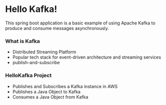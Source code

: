 # Hello Kafka!
This spring boot application is a basic example of using Apache Kafka to produce and consume messages asynchronously.

### What is Kafka
- Distributed Streaming Platform
- Popular tech stack for event-driven architecture and streaming services
- publish-and-subscribe

### HelloKafka Project
- Publishes and Subscribes a Kafka instance in AWS
- Publishes a Java Object to Kafka
- Consumes a Java Object from Kafka